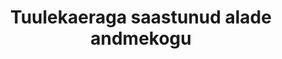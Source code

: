 ---
schema: default
title: Tuulekaeraga saastunud alade andmekogu
notes: Maakasutajate teavituste põhjal on loodud tuulekaeraga saastunud alade kaardikiht. Kaardikiht asub Põllumajanduse Registrite ja Informatsiooni Ameti põllumassiivi veebikaardil . Tuulekaerast saab teavitada tuulekaer@pma.agri.ee
department: ''
category:
  - Agriculture
  - fisheries
  - forestry
resources:
  - name: Tuulekaera leviku kaart 2016
    url: 'http://www.pma.agri.ee/download.php?getfile2=8518'
    format: HTML
  - name: PMA Veebileht
    url: 'http://www.pma.agri.ee/index.php?id=104&sub=331&sub2=479'
    format: HTML
license: 'http://creativecommons.org/licenses/by/3.0/'
date_issued: 12/07/2017
date_modified: 12/07/2017
organization: Maaeluministeerium
maintainer_name: Enno Veikesaar
maintainer_email: enno.veikesaar@agri.ee
maintainer_phone: ''
legacy_url: 'https://opendata.riik.ee/en/dataset/tuulekaer'
---